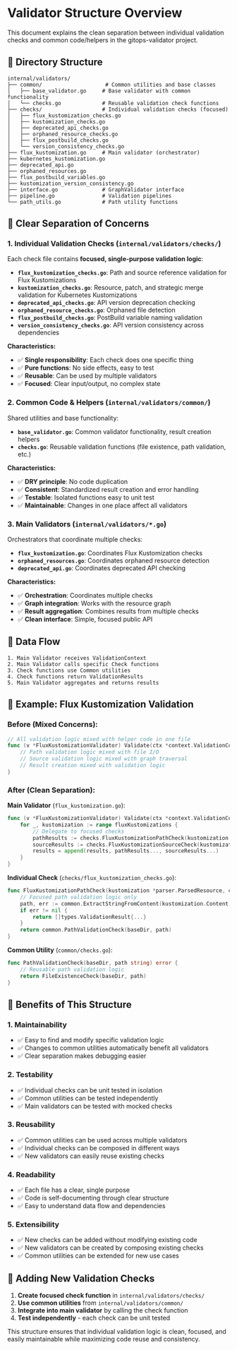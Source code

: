 # Validator Structure Overview

This document explains the clean separation between individual validation checks and common code/helpers in the gitops-validator project.

## 📁 Directory Structure

```
internal/validators/
├── common/                    # Common utilities and base classes
│   ├── base_validator.go     # Base validator with common functionality
│   └── checks.go             # Reusable validation check functions
├── checks/                   # Individual validation checks (focused)
│   ├── flux_kustomization_checks.go
│   ├── kustomization_checks.go
│   ├── deprecated_api_checks.go
│   ├── orphaned_resource_checks.go
│   ├── flux_postbuild_checks.go
│   └── version_consistency_checks.go
├── flux_kustomization.go     # Main validator (orchestrator)
├── kubernetes_kustomization.go
├── deprecated_api.go
├── orphaned_resources.go
├── flux_postbuild_variables.go
├── kustomization_version_consistency.go
├── interface.go              # GraphValidator interface
├── pipeline.go               # Validation pipelines
└── path_utils.go             # Path utility functions
```

## 🎯 Clear Separation of Concerns

### 1. **Individual Validation Checks** (`internal/validators/checks/`)

Each check file contains **focused, single-purpose validation logic**:

- **`flux_kustomization_checks.go`**: Path and source reference validation for Flux Kustomizations
- **`kustomization_checks.go`**: Resource, patch, and strategic merge validation for Kubernetes Kustomizations  
- **`deprecated_api_checks.go`**: API version deprecation checking
- **`orphaned_resource_checks.go`**: Orphaned file detection
- **`flux_postbuild_checks.go`**: PostBuild variable naming validation
- **`version_consistency_checks.go`**: API version consistency across dependencies

**Characteristics:**
- ✅ **Single responsibility**: Each check does one specific thing
- ✅ **Pure functions**: No side effects, easy to test
- ✅ **Reusable**: Can be used by multiple validators
- ✅ **Focused**: Clear input/output, no complex state

### 2. **Common Code & Helpers** (`internal/validators/common/`)

Shared utilities and base functionality:

- **`base_validator.go`**: Common validator functionality, result creation helpers
- **`checks.go`**: Reusable validation functions (file existence, path validation, etc.)

**Characteristics:**
- ✅ **DRY principle**: No code duplication
- ✅ **Consistent**: Standardized result creation and error handling
- ✅ **Testable**: Isolated functions easy to unit test
- ✅ **Maintainable**: Changes in one place affect all validators

### 3. **Main Validators** (`internal/validators/*.go`)

Orchestrators that coordinate multiple checks:

- **`flux_kustomization.go`**: Coordinates Flux Kustomization checks
- **`orphaned_resources.go`**: Coordinates orphaned resource detection
- **`deprecated_api.go`**: Coordinates deprecated API checking

**Characteristics:**
- ✅ **Orchestration**: Coordinates multiple checks
- ✅ **Graph integration**: Works with the resource graph
- ✅ **Result aggregation**: Combines results from multiple checks
- ✅ **Clean interface**: Simple, focused public API

## 🔄 Data Flow

```
1. Main Validator receives ValidationContext
2. Main Validator calls specific Check functions
3. Check functions use Common utilities
4. Check functions return ValidationResults
5. Main Validator aggregates and returns results
```

## 📝 Example: Flux Kustomization Validation

### Before (Mixed Concerns):
```go
// All validation logic mixed with helper code in one file
func (v *FluxKustomizationValidator) Validate(ctx *context.ValidationContext) {
    // Path validation logic mixed with file I/O
    // Source validation logic mixed with graph traversal
    // Result creation mixed with validation logic
}
```

### After (Clean Separation):

**Main Validator** (`flux_kustomization.go`):
```go
func (v *FluxKustomizationValidator) Validate(ctx *context.ValidationContext) {
    for _, kustomization := range fluxKustomizations {
        // Delegate to focused checks
        pathResults := checks.FluxKustomizationPathCheck(kustomization, ctx)
        sourceResults := checks.FluxKustomizationSourceCheck(kustomization, ctx)
        results = append(results, pathResults..., sourceResults...)
    }
}
```

**Individual Check** (`checks/flux_kustomization_checks.go`):
```go
func FluxKustomizationPathCheck(kustomization *parser.ParsedResource, ctx *context.ValidationContext) []types.ValidationResult {
    // Focused path validation logic only
    path, err := common.ExtractStringFromContent(kustomization.Content, "spec", "path")
    if err != nil {
        return []types.ValidationResult{...}
    }
    return common.PathValidationCheck(baseDir, path)
}
```

**Common Utility** (`common/checks.go`):
```go
func PathValidationCheck(baseDir, path string) error {
    // Reusable path validation logic
    return FileExistenceCheck(baseDir, path)
}
```

## 🎯 Benefits of This Structure

### 1. **Maintainability**
- ✅ Easy to find and modify specific validation logic
- ✅ Changes to common utilities automatically benefit all validators
- ✅ Clear separation makes debugging easier

### 2. **Testability**
- ✅ Individual checks can be unit tested in isolation
- ✅ Common utilities can be tested independently
- ✅ Main validators can be tested with mocked checks

### 3. **Reusability**
- ✅ Common utilities can be used across multiple validators
- ✅ Individual checks can be composed in different ways
- ✅ New validators can easily reuse existing checks

### 4. **Readability**
- ✅ Each file has a clear, single purpose
- ✅ Code is self-documenting through clear structure
- ✅ Easy to understand data flow and dependencies

### 5. **Extensibility**
- ✅ New checks can be added without modifying existing code
- ✅ New validators can be created by composing existing checks
- ✅ Common utilities can be extended for new use cases

## 🚀 Adding New Validation Checks

1. **Create focused check function** in `internal/validators/checks/`
2. **Use common utilities** from `internal/validators/common/`
3. **Integrate into main validator** by calling the check function
4. **Test independently** - each check can be unit tested

This structure ensures that individual validation logic is clean, focused, and easily maintainable while maximizing code reuse and consistency.
